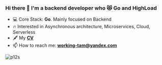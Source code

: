 ### Hi there 👋 I'm a backend developer who 😻 Go and HighLoad

- 💻 Core Stack: **Go**. Mainly focused on Backend
- 🔥 Interested in Asynchronous architecture, Microservices, Cloud, Serverless
- 🖋 My **[CV](https://hh.ru/resume/cc3489f0ff07751efe0039ed1f644367567676)**
- 📫 How to reach me: **working-tam@yandex.com**

<p><img align="left" src="https://github-readme-stats.vercel.app/api?username=p12s&show_icons=true&hide_title=true&theme=graywhite" alt="p12s" /></p>
